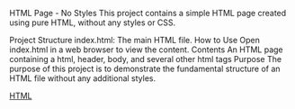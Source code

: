 HTML Page - No Styles
This project contains a simple HTML page created using pure HTML, without any styles or CSS.

Project Structure
index.html: The main HTML file.
How to Use
Open index.html in a web browser to view the content.
Contents
An HTML page containing a html, header, body, and several other html tags
Purpose
The purpose of this project is to demonstrate the fundamental structure of an HTML file without any additional styles.

<a href="./html.png">HTML</a>
